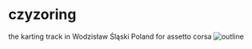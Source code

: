 # czyzoring
the karting track in Wodzisław Śląski Poland for assetto corsa
![outline](https://user-images.githubusercontent.com/39888908/222582653-d140170b-7db7-49e3-89e6-8a3e688a2f51.png)
